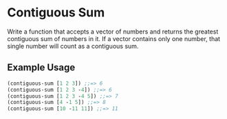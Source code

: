 # Contiguous Sum

Write a function that accepts a vector of numbers and returns the greatest contiguous sum of numbers in it. If a vector contains only one number, that single number will count as a contiguous sum.


## Example Usage
```clojure
(contiguous-sum [1 2 3]) ;;=> 6
(contiguous-sum [1 2 3 -4]) ;;=> 6
(contiguous-sum [1 2 3 -4 5]) ;;=> 7
(contiguous-sum [4 -1 5]) ;;=> 8
(contiguous-sum [10 -11 11]) ;;=> 11
```
